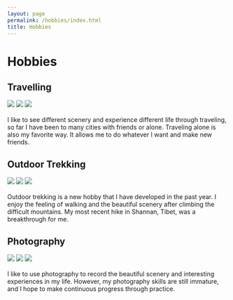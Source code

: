 ```yaml
---
layout: page
permalink: /hobbies/index.html
title: Hobbies
---
```


# Hobbies

## Travelling

<div class="third">
<img src="https://chen-minyang.github.io/images/travelling1.JPG">
<img src="https://chen-minyang.github.io/images/travelling2.JPG">
<img src="https://chen-minyang.github.io/images/travelling3.JPG">
</div>
<br>I like to see different scenery and experience different life through traveling, so far I have been to many cities with friends or alone. Traveling alone is also my favorite way. It allows me to do whatever I want and make new friends.

## Outdoor Trekking

<div class="third">
<img src="https://chen-minyang.github.io/images/outdoors trekking1.PNG">
<img src="https://chen-minyang.github.io/images/outdoors trekking2.PNG">
<img src="https://chen-minyang.github.io/images/outdoors trekking3.PNG">
</div>
<br>Outdoor trekking is a new hobby that I have developed in the past year. I enjoy the feeling of walking and the beautiful scenery after climbing the difficult mountains. My most recent hike in Shannan, Tibet, was a breakthrough for me.

## Photography

<div class="third">
<img src="https://chen-minyang.github.io/images/photo1.JPG">
<img src="https://chen-minyang.github.io/images/photo2.PNG">
<img src="https://chen-minyang.github.io/images/photo3.PNG">
</div>
<br>I like to use photography to record the beautiful scenery and interesting experiences in my life. However, my photography skills are still immature, and I hope to make continuous progress through practice.




